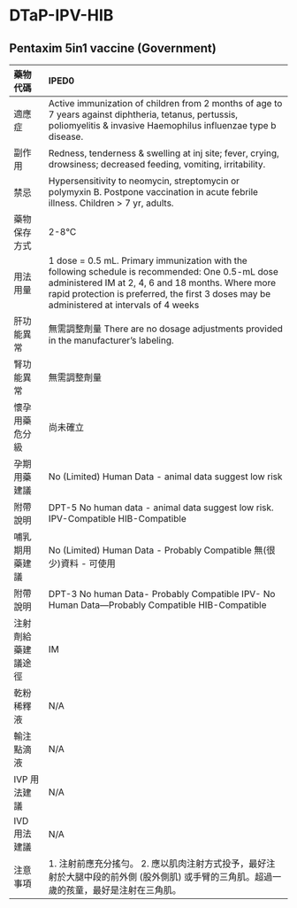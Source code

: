 # DTaP-IPV-HIB

## Pentaxim  5in1 vaccine (Government)

| 藥物代碼           | IPED0                                                                                                                                                                                                                                               |
|:-------------------|:----------------------------------------------------------------------------------------------------------------------------------------------------------------------------------------------------------------------------------------------------|
| 適應症             | Active immunization of children from 2 months of age to 7 years against diphtheria, tetanus, pertussis, poliomyelitis & invasive Haemophilus influenzae type b disease.                                                                             |
| 副作用             | Redness, tenderness & swelling at inj site; fever, crying, drowsiness; decreased feeding, vomiting, irritability.                                                                                                                                   |
| 禁忌               | Hypersensitivity to neomycin, streptomycin or polymyxin B. Postpone vaccination in acute febrile illness. Children > 7 yr, adults.                                                                                                                  |
| 藥物保存方式       | 2-8℃                                                                                                                                                                                                                                                |
| 用法用量           | 1 dose = 0.5 mL. Primary immunization with the following schedule is recommended: One 0.5-mL dose administered IM at 2, 4, 6 and 18 months. Where more rapid protection is preferred, the first 3 doses may be administered at intervals of 4 weeks |
| 肝功能異常         | 無需調整劑量  There are no dosage adjustments provided in the manufacturer’s labeling.                                                                                                                                                              |
| 腎功能異常         | 無需調整劑量                                                                                                                                                                                                                                        |
| 懷孕用藥危分級     | 尚未確立                                                                                                                                                                                                                                            |
| 孕期用藥建議       | No (Limited) Human Data - animal data suggest low risk                                                                                                                                                                                              |
| 附帶說明           | DPT-5 No human data - animal data suggest low risk. IPV-Compatible HIB-Compatible                                                                                                                                                                   |
| 哺乳期用藥建議     | No (Limited) Human Data - Probably Compatible 無(很少)資料 - 可使用                                                                                                                                                                                 |
| 附帶說明           | DPT-3 No human Data- Probably Compatible IPV- No Human Data—Probably Compatible HIB-Compatible                                                                                                                                                      |
| 注射劑給藥建議途徑 | IM                                                                                                                                                                                                                                                  |
| 乾粉稀釋液         | N/A                                                                                                                                                                                                                                                 |
| 輸注點滴液         | N/A                                                                                                                                                                                                                                                 |
| IVP 用法建議       | N/A                                                                                                                                                                                                                                                 |
| IVD 用法建議       | N/A                                                                                                                                                                                                                                                 |
| 注意事項           | 1. 注射前應充分搖勻。 2. 應以肌肉注射方式投予，最好注射於大腿中段的前外側 (股外側肌) 或手臂的三角肌。超過一歲的孩童，最好是注射在三角肌。                                                                                                           |

